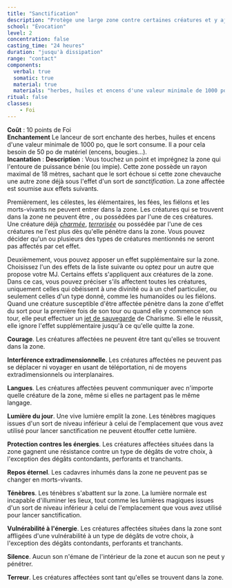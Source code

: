 ```yaml
---
title: "Sanctification"
description: "Protège une large zone contre certaines créatures et y ajoute un effet."
school: "Évocation"
level: 2
concentration: false
casting_time: "24 heures"
duration: "jusqu'à dissipation"
range: "contact"
components:
  verbal: true
  somatic: true
  material: true
  materials: "herbes, huiles et encens d'une valeur minimale de 1000 po, que le sort consume"
ritual: false
classes:
    - Foi
---
```

**Coût** : 10 points de Foi  
**Enchantement** Le lanceur de sort enchante des herbes, huiles et encens d'une valeur minimale de 1000 po, que le sort consume. Il a pour cela besoin de 50 po de matériel (encens, bougies...).   
**Incantation** : 
**Description** : Vous touchez un point et imprégnez la zone qui l'entoure de puissance bénie (ou impie). Cette zone possède un rayon maximal de 18 mètres, sachant que le sort échoue si cette zone chevauche une autre zone déjà sous l'effet d'un sort de _sanctification_. La zone affectée est soumise aux effets suivants.

Premièrement, les célestes, les élémentaires, les fées, les fiélons et les morts-vivants ne peuvent entrer dans la zone. Les créatures qui se trouvent dans la zone ne peuvent être <RT l="charmées" t="charme"/>, <RT l="terrorisées" t="terrorise"/> ou possédées par l'une de ces créatures. Une créature déjà [_charmée_](/gerer-la-sante-du-personnage/#charme), [_terrorisée_](/gerer-la-sante-du-personnage/#terrorise) ou possédée par l'une de ces créatures ne l'est plus dès qu'elle pénètre dans la zone. Vous pouvez décider qu'un ou plusieurs des types de créatures mentionnés ne seront pas affectés par cet effet.

Deuxièmement, vous pouvez apposer un effet supplémentaire sur la zone. Choisissez l'un des effets de la liste suivante ou optez pour un autre que propose votre MJ. Certains effets s'appliquent aux créatures de la zone. Dans ce cas, vous pouvez préciser s'ils affectent toutes les créatures, uniquement celles qui obéissent à une divinité ou à un chef particulier, ou seulement celles d'un type donné, comme les humanoïdes ou les fiélons. Quand une créature susceptible d'être affectée pénètre dans la zone d'effet du sort pour la première fois de son tour ou quand elle y commence son tour, elle peut effectuer un [jet de sauvegarde](/utiliser-les-caracteristiques/#jets-de-sauvegarde) de Charisme. Si elle le réussit, elle ignore l'effet supplémentaire jusqu'à ce qu'elle quitte la zone.

**Courage**. Les créatures affectées ne peuvent être <RT l="terrorisées" t="terrorise"/> tant qu'elles se trouvent dans la zone.

**Interférence extradimensionnelle**. Les créatures affectées ne peuvent pas se déplacer ni voyager en usant de téléportation, ni de moyens extradimensionnels ou interplanaires.

**Langues**. Les créatures affectées peuvent communiquer avec n'importe quelle créature de la zone, même si elles ne partagent pas le même langage.

**Lumière du jour**. Une vive lumière emplit la zone. Les ténèbres magiques issues d'un sort de niveau inférieur à celui de l'emplacement que vous avez utilisé pour lancer sanctification ne peuvent étouffer cette lumière.

**Protection contres les énergies**. Les créatures affectées situées dans la zone gagnent une résistance contre un type de dégâts de votre choix, à l'exception des dégâts contondants, perforants et tranchants.

**Repos éternel**. Les cadavres inhumés dans la zone ne peuvent pas se changer en morts-vivants.

**Ténèbres**. Les ténèbres s'abattent sur la zone. La lumière normale est incapable d'illuminer les lieux, tout comme les lumières magiques issues d'un sort de niveau inférieur à celui de l'emplacement que vous avez utilisé pour lancer sanctification.

**Vulnérabilité à l'énergie**. Les créatures affectées situées dans la zone sont affligées d'une vulnérabilité à un type de dégâts de votre choix, à l'exception des dégâts contondants, perforants et tranchants.

**Silence**. Aucun son n'émane de l'intérieur de la zone et aucun son ne peut y pénétrer.

**Terreur**. Les créatures affectées sont <RT l="terrorisées" t="terrorise"/> tant qu'elles se trouvent dans la zone.
